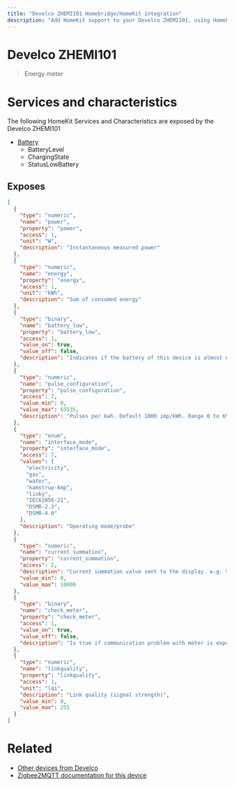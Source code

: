 ```yaml
---
title: "Develco ZHEMI101 Homebridge/HomeKit integration"
description: "Add HomeKit support to your Develco ZHEMI101, using Homebridge, Zigbee2MQTT and homebridge-z2m."
---
```

<!---
This file has been GENERATED using src/docgen/docgen.ts
DO NOT EDIT THIS FILE MANUALLY!
-->
# Develco ZHEMI101
> Energy meter


# Services and characteristics
The following HomeKit Services and Characteristics are exposed by
the Develco ZHEMI101

* [Battery](../../battery.md)
  * BatteryLevel
  * ChargingState
  * StatusLowBattery



## Exposes

```json
[
  {
    "type": "numeric",
    "name": "power",
    "property": "power",
    "access": 1,
    "unit": "W",
    "description": "Instantaneous measured power"
  },
  {
    "type": "numeric",
    "name": "energy",
    "property": "energy",
    "access": 1,
    "unit": "kWh",
    "description": "Sum of consumed energy"
  },
  {
    "type": "binary",
    "name": "battery_low",
    "property": "battery_low",
    "access": 1,
    "value_on": true,
    "value_off": false,
    "description": "Indicates if the battery of this device is almost empty"
  },
  {
    "type": "numeric",
    "name": "pulse_configuration",
    "property": "pulse_configuration",
    "access": 7,
    "value_min": 0,
    "value_max": 65535,
    "description": "Pulses per kwh. Default 1000 imp/kWh. Range 0 to 65535"
  },
  {
    "type": "enum",
    "name": "interface_mode",
    "property": "interface_mode",
    "access": 7,
    "values": [
      "electricity",
      "gas",
      "water",
      "kamstrup-kmp",
      "linky",
      "IEC62056-21",
      "DSMR-2.3",
      "DSMR-4.0"
    ],
    "description": "Operating mode/probe"
  },
  {
    "type": "numeric",
    "name": "current_summation",
    "property": "current_summation",
    "access": 2,
    "description": "Current summation value sent to the display. e.g. 570 = 0,570 kWh",
    "value_min": 0,
    "value_max": 10000
  },
  {
    "type": "binary",
    "name": "check_meter",
    "property": "check_meter",
    "access": 1,
    "value_on": true,
    "value_off": false,
    "description": "Is true if communication problem with meter is experienced"
  },
  {
    "type": "numeric",
    "name": "linkquality",
    "property": "linkquality",
    "access": 1,
    "unit": "lqi",
    "description": "Link quality (signal strength)",
    "value_min": 0,
    "value_max": 255
  }
]
```

# Related
* [Other devices from Develco](../index.md#develco)
* [Zigbee2MQTT documentation for this device](https://www.zigbee2mqtt.io/devices/ZHEMI101.html)